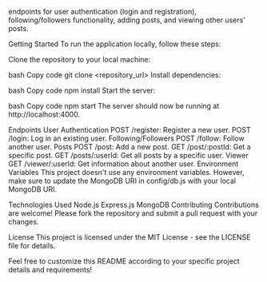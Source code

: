 endpoints for user authentication (login and registration), following/followers functionality, adding posts, and viewing other users' posts.

Getting Started
To run the application locally, follow these steps:

Clone the repository to your local machine:

bash
Copy code
git clone <repository_url>
Install dependencies:

bash
Copy code
npm install
Start the server:

bash
Copy code
npm start
The server should now be running at http://localhost:4000.

Endpoints
User Authentication
POST /register: Register a new user.
POST /login: Log in an existing user.
Following/Followers
POST /follow: Follow another user.
Posts
POST /post: Add a new post.
GET /post/:postId: Get a specific post.
GET /posts/:userId: Get all posts by a specific user.
Viewer
GET /viewer/:userId: Get information about another user.
Environment Variables
This project doesn't use any environment variables. However, make sure to update the MongoDB URI in config/db.js with your local MongoDB URI.

Technologies Used
Node.js
Express.js
MongoDB
Contributing
Contributions are welcome! Please fork the repository and submit a pull request with your changes.

License
This project is licensed under the MIT License - see the LICENSE file for details.

Feel free to customize this README according to your specific project details and requirements!
